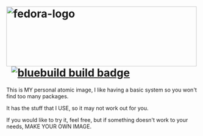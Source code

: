 # <img width="499" height="157" alt="fedora-logo" src="https://github.com/user-attachments/assets/e9f4b70c-f936-4ad3-9f0b-ca99b7962147" /> &nbsp; [![bluebuild build badge](https://github.com/val-byte/kami-os/actions/workflows/build.yml/badge.svg)](https://github.com/val-byte/kami-os/actions/workflows/build.yml)

This is MY personal atomic image, I like having a basic system so you won't find too many packages.

It has the stuff that I USE, so it may not work out for you.

If you would like to try it, feel free, but if something doesn't work to your needs, MAKE YOUR OWN IMAGE.
